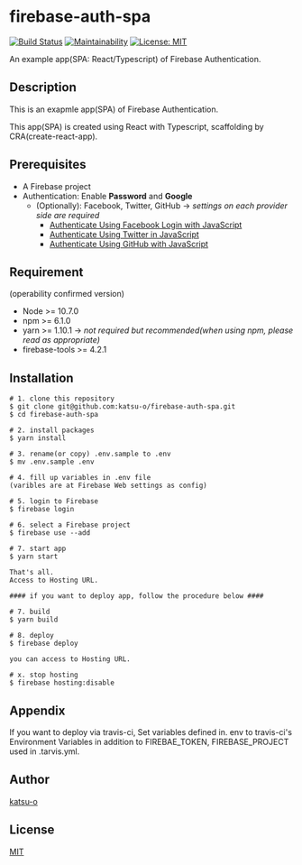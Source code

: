 # firebase-auth-spa

[![Build Status](https://travis-ci.org/katsu-o/firebase-auth-spa.svg?branch=master)](https://travis-ci.org/katsu-o/firebase-auth-spa)
[![Maintainability](https://api.codeclimate.com/v1/badges/cd33c116cd0e43fcfb35/maintainability)](https://codeclimate.com/github/katsu-o/firebase-auth-spa/maintainability)
[![License: MIT](https://img.shields.io/badge/License-MIT-yellow.svg)](https://opensource.org/licenses/MIT)

An example app(SPA: React/Typescript) of Firebase Authentication.

## Description

This is an exapmle app(SPA) of Firebase Authentication.

This app(SPA) is created using React with Typescript, scaffolding by CRA(create-react-app).

## Prerequisites

- A Firebase project
- Authentication: Enable **Password** and **Google**
  - (Optionally): Facebook, Twitter, GitHub -> _settings on each provider side are required_
    - [Authenticate Using Facebook Login with JavaScript](https://firebase.google.com/docs/auth/web/facebook-login)
    - [Authenticate Using Twitter in JavaScript](https://firebase.google.com/docs/auth/web/facebook-login)
    - [Authenticate Using GitHub with JavaScript](https://firebase.google.com/docs/auth/web/github-auth)

## Requirement

(operability confirmed version)

- Node >= 10.7.0
- npm >= 6.1.0
- yarn >= 1.10.1 -> _not required but recommended(when using npm, please read as appropriate)_
- firebase-tools >= 4.2.1

## Installation

```
# 1. clone this repository
$ git clone git@github.com:katsu-o/firebase-auth-spa.git
$ cd firebase-auth-spa

# 2. install packages
$ yarn install

# 3. rename(or copy) .env.sample to .env
$ mv .env.sample .env

# 4. fill up variables in .env file
(varibles are at Firebase Web settings as config)

# 5. login to Firebase
$ firebase login

# 6. select a Firebase project
$ firebase use --add

# 7. start app
$ yarn start

That's all.
Access to Hosting URL.

#### if you want to deploy app, follow the procedure below ####

# 7. build
$ yarn build

# 8. deploy
$ firebase deploy

you can access to Hosting URL.

# x. stop hosting
$ firebase hosting:disable
```

## Appendix

If you want to deploy via travis-ci,
Set variables defined in. env to travis-ci's Environment Variables
in addition to FIREBAE_TOKEN, FIREBASE_PROJECT used in .tarvis.yml.

## Author

[katsu-o](https://github.com/katsu-o)

## License

[MIT](https://github.com/katsu-o/test/blob/master/LICENSE)
